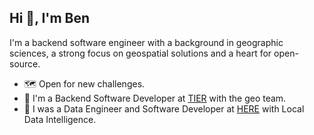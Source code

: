 ## Hi 👋, I'm Ben

I'm a backend software engineer with a background in geographic sciences, a strong focus on geospatial solutions and a heart for open-source.

- 🗺  Open for new challenges.
- 🛴  I'm a Backend Software Developer at [TIER](https://tier.app/) with the geo team.
- 🚙  I was a Data Engineer and Software Developer at [HERE](https://here.com) with Local Data Intelligence.
